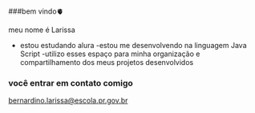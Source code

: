 ###bem vindo🫀 

meu nome é Larissa

- estou estudando alura
-estou me desenvolvendo na linguagem Java Script
-utilizo esses espaço para minha organização e compartilhamento dos meus projetos desenvolvidos 

### você entrar em contato comigo 

bernardino.larissa@escola.pr.gov.br 
